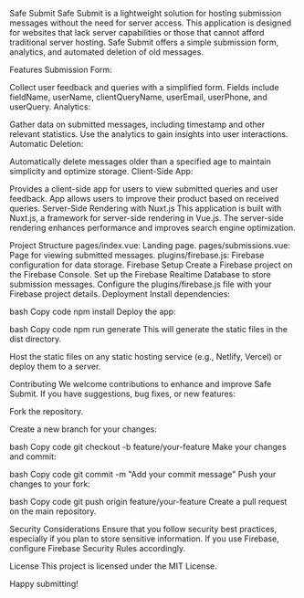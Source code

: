 Safe Submit
Safe Submit is a lightweight solution for hosting submission messages without the need for server access. This application is designed for websites that lack server capabilities or those that cannot afford traditional server hosting. Safe Submit offers a simple submission form, analytics, and automated deletion of old messages.

Features
Submission Form:

Collect user feedback and queries with a simplified form.
Fields include fieldName, userName, clientQueryName, userEmail, userPhone, and userQuery.
Analytics:

Gather data on submitted messages, including timestamp and other relevant statistics.
Use the analytics to gain insights into user interactions.
Automatic Deletion:

Automatically delete messages older than a specified age to maintain simplicity and optimize storage.
Client-Side App:

Provides a client-side app for users to view submitted queries and user feedback.
App allows users to improve their product based on received queries.
Server-Side Rendering with Nuxt.js
This application is built with Nuxt.js, a framework for server-side rendering in Vue.js. The server-side rendering enhances performance and improves search engine optimization.

Project Structure
pages/index.vue: Landing page.
pages/submissions.vue: Page for viewing submitted messages.
plugins/firebase.js: Firebase configuration for data storage.
Firebase Setup
Create a Firebase project on the Firebase Console.
Set up the Firebase Realtime Database to store submission messages.
Configure the plugins/firebase.js file with your Firebase project details.
Deployment
Install dependencies:

bash
Copy code
npm install
Deploy the app:

bash
Copy code
npm run generate
This will generate the static files in the dist directory.

Host the static files on any static hosting service (e.g., Netlify, Vercel) or deploy them to a server.

Contributing
We welcome contributions to enhance and improve Safe Submit. If you have suggestions, bug fixes, or new features:

Fork the repository.

Create a new branch for your changes:

bash
Copy code
git checkout -b feature/your-feature
Make your changes and commit:

bash
Copy code
git commit -m "Add your commit message"
Push your changes to your fork:

bash
Copy code
git push origin feature/your-feature
Create a pull request on the main repository.

Security Considerations
Ensure that you follow security best practices, especially if you plan to store sensitive information. If you use Firebase, configure Firebase Security Rules accordingly.

License
This project is licensed under the MIT License.

Happy submitting!
